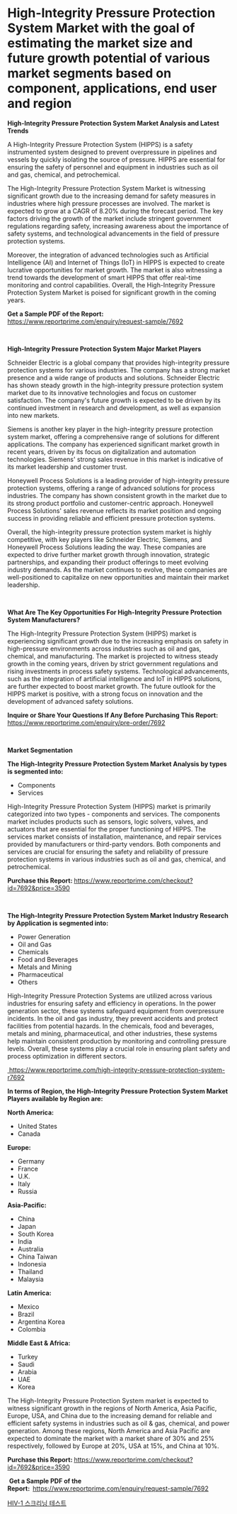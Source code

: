 <p><h1>High-Integrity Pressure Protection System Market with the goal of estimating the market size and future growth potential of various market segments based on component, applications, end user and region</h1></p><p><strong>High-Integrity Pressure Protection System Market Analysis and Latest Trends</strong></p>
<p><p>A High-Integrity Pressure Protection System (HIPPS) is a safety instrumented system designed to prevent overpressure in pipelines and vessels by quickly isolating the source of pressure. HIPPS are essential for ensuring the safety of personnel and equipment in industries such as oil and gas, chemical, and petrochemical.</p><p>The High-Integrity Pressure Protection System Market is witnessing significant growth due to the increasing demand for safety measures in industries where high pressure processes are involved. The market is expected to grow at a CAGR of 8.20% during the forecast period. The key factors driving the growth of the market include stringent government regulations regarding safety, increasing awareness about the importance of safety systems, and technological advancements in the field of pressure protection systems.</p><p>Moreover, the integration of advanced technologies such as Artificial Intelligence (AI) and Internet of Things (IoT) in HIPPS is expected to create lucrative opportunities for market growth. The market is also witnessing a trend towards the development of smart HIPPS that offer real-time monitoring and control capabilities. Overall, the High-Integrity Pressure Protection System Market is poised for significant growth in the coming years.</p></p>
<p><strong>Get a Sample PDF of the Report:&nbsp;</strong> <a href="https://www.reportprime.com/enquiry/request-sample/7692">https://www.reportprime.com/enquiry/request-sample/7692</a></p>
<p>&nbsp;</p>
<p><strong>High-Integrity Pressure Protection System Major Market Players</strong></p>
<p><p>Schneider Electric is a global company that provides high-integrity pressure protection systems for various industries. The company has a strong market presence and a wide range of products and solutions. Schneider Electric has shown steady growth in the high-integrity pressure protection system market due to its innovative technologies and focus on customer satisfaction. The company's future growth is expected to be driven by its continued investment in research and development, as well as expansion into new markets.</p><p>Siemens is another key player in the high-integrity pressure protection system market, offering a comprehensive range of solutions for different applications. The company has experienced significant market growth in recent years, driven by its focus on digitalization and automation technologies. Siemens' strong sales revenue in this market is indicative of its market leadership and customer trust.</p><p>Honeywell Process Solutions is a leading provider of high-integrity pressure protection systems, offering a range of advanced solutions for process industries. The company has shown consistent growth in the market due to its strong product portfolio and customer-centric approach. Honeywell Process Solutions' sales revenue reflects its market position and ongoing success in providing reliable and efficient pressure protection systems.</p><p>Overall, the high-integrity pressure protection system market is highly competitive, with key players like Schneider Electric, Siemens, and Honeywell Process Solutions leading the way. These companies are expected to drive further market growth through innovation, strategic partnerships, and expanding their product offerings to meet evolving industry demands. As the market continues to evolve, these companies are well-positioned to capitalize on new opportunities and maintain their market leadership.</p></p>
<p>&nbsp;</p>
<p><strong>What Are The Key Opportunities For High-Integrity Pressure Protection System Manufacturers?</strong></p>
<p><p>The High-Integrity Pressure Protection System (HIPPS) market is experiencing significant growth due to the increasing emphasis on safety in high-pressure environments across industries such as oil and gas, chemical, and manufacturing. The market is projected to witness steady growth in the coming years, driven by strict government regulations and rising investments in process safety systems. Technological advancements, such as the integration of artificial intelligence and IoT in HIPPS solutions, are further expected to boost market growth. The future outlook for the HIPPS market is positive, with a strong focus on innovation and the development of advanced safety solutions.</p></p>
<p><strong>Inquire or Share Your Questions If Any Before Purchasing This Report:</strong> <a href="https://www.reportprime.com/enquiry/pre-order/7692">https://www.reportprime.com/enquiry/pre-order/7692</a></p>
<p>&nbsp;</p>
<p><strong>Market Segmentation</strong></p>
<p><strong>The High-Integrity Pressure Protection System Market Analysis by types is segmented into:</strong></p>
<p><ul><li>Components</li><li>Services</li></ul></p>
<p><p>High-Integrity Pressure Protection System (HIPPS) market is primarily categorized into two types - components and services. The components market includes products such as sensors, logic solvers, valves, and actuators that are essential for the proper functioning of HIPPS. The services market consists of installation, maintenance, and repair services provided by manufacturers or third-party vendors. Both components and services are crucial for ensuring the safety and reliability of pressure protection systems in various industries such as oil and gas, chemical, and petrochemical.</p></p>
<p><strong>Purchase this Report:&nbsp;</strong><a href="https://www.reportprime.com/checkout?id=7692&price=3590">https://www.reportprime.com/checkout?id=7692&price=3590</a></p>
<p>&nbsp;</p>
<p><strong>The High-Integrity Pressure Protection System Market Industry Research by Application is segmented into:</strong></p>
<p><ul><li>Power Generation</li><li>Oil and Gas</li><li>Chemicals</li><li>Food and Beverages</li><li>Metals and Mining</li><li>Pharmaceutical</li><li>Others</li></ul></p>
<p><p>High-Integrity Pressure Protection Systems are utilized across various industries for ensuring safety and efficiency in operations. In the power generation sector, these systems safeguard equipment from overpressure incidents. In the oil and gas industry, they prevent accidents and protect facilities from potential hazards. In the chemicals, food and beverages, metals and mining, pharmaceutical, and other industries, these systems help maintain consistent production by monitoring and controlling pressure levels. Overall, these systems play a crucial role in ensuring plant safety and process optimization in different sectors.</p></p>
<p><a href="https://www.reportprime.com/high-integrity-pressure-protection-system-r7692">&nbsp;https://www.reportprime.com/high-integrity-pressure-protection-system-r7692</a></p>
<p><strong>In terms of Region, the High-Integrity Pressure Protection System Market Players available by Region are:</strong></p>
<p>
    <p> <strong> North America: </strong>
        <ul>
            <li>United States</li>
            <li>Canada</li>
        </ul>
        </p> 
    <p> <strong> Europe: </strong>
        <ul>
            <li>Germany</li>
            <li>France</li>
            <li>U.K.</li>
            <li>Italy</li>
            <li>Russia</li>
        </ul>
        </p> 
    <p> <strong> Asia-Pacific: </strong>
        <ul>
            <li>China</li>
            <li>Japan</li>
            <li>South Korea</li>
            <li>India</li>
            <li>Australia</li>
            <li>China Taiwan</li>
            <li>Indonesia</li>
            <li>Thailand</li>
            <li>Malaysia</li>
        </ul>
        </p> 
    <p> <strong> Latin America: </strong>
        <ul>
            <li>Mexico</li>
            <li>Brazil</li>
            <li>Argentina Korea</li>
            <li>Colombia</li>
        </ul>
        </p> 
    <p> <strong> Middle East & Africa: </strong>
        <ul>
            <li>Turkey</li>
            <li>Saudi</li>
            <li>Arabia</li>
            <li>UAE</li>
            <li>Korea</li>
        </ul>
    </p>
    </p>
<p><p>The High-Integrity Pressure Protection System market is expected to witness significant growth in the regions of North America, Asia Pacific, Europe, USA, and China due to the increasing demand for reliable and efficient safety systems in industries such as oil & gas, chemical, and power generation. Among these regions, North America and Asia Pacific are expected to dominate the market with a market share of 30% and 25% respectively, followed by Europe at 20%, USA at 15%, and China at 10%.</p></p>
<p><strong>Purchase this Report: </strong><a href="https://www.reportprime.com/checkout?id=7692&price=3590">https://www.reportprime.com/checkout?id=7692&price=3590</a></p>
<p>&nbsp;<strong>Get a Sample PDF of the Report:&nbsp;&nbsp;</strong><a href="https://www.reportprime.com/enquiry/request-sample/7692">https://www.reportprime.com/enquiry/request-sample/7692</a></p>
<p><strong></strong></p>
<p><p><a href="https://github.com/vseigx30c9a1j/Market-Research-Report-List-4/blob/main/6638640105022.md">HIV-1 스크리닝 테스트</a></p></p>